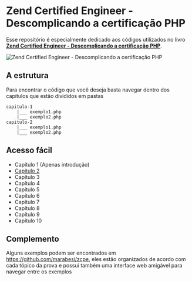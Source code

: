 # Zend Certified Engineer - Descomplicando a certificação PHP

Esse repositório é especialmente dedicado aos códigos utilizados no livro **[Zend Certified Engineer - Descomplicando a certificação PHP](https://www.casadocodigo.com.br/products/livro-certificacao-php)**.

![Zend Certified Engineer - Descomplicando a certificação  PHP](http://s31.postimg.org/hb7tfx72j/f7mrq_KK_ih_QQVJJT3_Eq_E0_Po_FQk7_7_Hh5_YPSj8u_FSj8_size.jpg)


## A estrutura

Para encontrar o código que você deseja basta navegar dentro dos capítulos que estão divididos em pastas

```
capitulo-1
    |___ exemplo1.php
    |___ exemplo2.php
capitulo-2
    |___ exemplo1.php
    |___ exemplo2.php
```

## Acesso fácil

- Capítulo 1 (Apenas introdução)
- [Capitulo 2](https://github.com/casadophp/descomplicandoacertificacaophp/tree/master/capitulo-2)
- Capítulo 3
- Capítulo 4
- Capítulo 5
- Capítulo 6
- Capítulo 7
- Capítulo 8
- Capítulo 9
- Capítulo 10


## Complemento

Alguns exemplos podem ser encontrados em https://github.com/marabesi/zcpe, eles estão organizados de acordo com cada tópico da prova e possui também uma interface web amigável para navegar entre os exemplos
